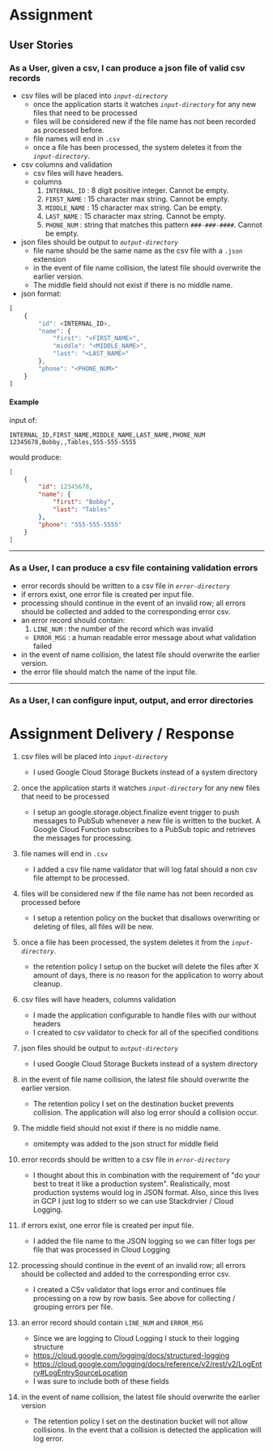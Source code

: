 # Assignment
## User Stories

### As a User, given a csv, I can produce a json file of valid csv records
* csv files will be placed into _`input-directory`_
    * once the application starts it watches _`input-directory`_ for any new files that need to be processed
    * files will be considered new if the file name has not been recorded as processed before.
    * file names will end in `.csv`
    * once a file has been processed, the system deletes it from the _`input-directory`_.
* csv columns and validation
    * csv files will have headers.
    * columns
        1. `INTERNAL_ID` : 8 digit positive integer. Cannot be empty.
        1. `FIRST_NAME` : 15 character max string. Cannot be empty.
        1. `MIDDLE_NAME` : 15 character max string. Can be empty.
        1. `LAST_NAME` : 15 character max string. Cannot be empty.
        1. `PHONE_NUM` : string that matches this pattern `###-###-####`. Cannot be empty.
* json files should be output to _`output-directory`_
    * file name should be the same name as the csv file with a `.json` extension
    * in the event of file name collision, the latest file should overwrite the earlier version.
    * The middle field should not exist if there is no middle name.
* json format:
```js
[
    {
        "id": <INTERNAL_ID>,
        "name": {
            "first": "<FIRST_NAME>",
            "middle": "<MIDDLE_NAME>",
            "last": "<LAST_NAME>"
        },
        "phone": "<PHONE_NUM>"
    }
]
```

#### Example

input of:

```
INTERNAL_ID,FIRST_NAME,MIDDLE_NAME,LAST_NAME,PHONE_NUM
12345678,Bobby,,Tables,555-555-5555
```

would produce:

```json
[
    {
        "id": 12345678,
        "name": {
            "first": "Bobby",
            "last": "Tables"
        },
        "phone": "555-555-5555"
    }
]
```
---

### As a User, I can produce a csv file containing validation errors
* error records should be written to a csv file in _`error-directory`_
* if errors exist, one error file is created per input file.
* processing should continue in the event of an invalid row; all errors should be collected and added to the corresponding error csv.
* an error record should contain:
    1. `LINE_NUM` : the number of the record which was invalid
    * `ERROR_MSG` : a human readable error message about what validation failed
* in the event of name collision, the latest file should overwrite the earlier version.
* the error file should match the name of the input file.

---

### As a User, I can configure input, output, and error directories

# Assignment Delivery / Response

1. csv files will be placed into _`input-directory`_
    - I used Google Cloud Storage Buckets instead of a system directory
    
2. once the application starts it watches _`input-directory`_ for any new files that need to be processed
    - I setup an google.storage.object.finalize event trigger to push messages to PubSub whenever a new file is written to the bucket. A Google Cloud Function subscribes to a PubSub topic and retrieves the messages for processing.
    
3. file names will end in `.csv`
    - I added a csv file name validator that will log fatal should a non csv file attempt to be processed.

4. files will be considered new if the file name has not been recorded as processed before
    - I setup a retention policy on the bucket that disallows overwriting or deleting of files, all files will be new.

5. once a file has been processed, the system deletes it from the _`input-directory`_.
    - the retention policy I setup on the bucket will delete the files after X amount of days, there is no reason for the application to worry about cleanup.
    
6. csv files will have headers, columns validation
    - I made the application configurable to handle files with our without headers
    - I created to csv validator to check for all of the specified conditions
    
7. json files should be output to _`output-directory`_
    - I used Google Cloud Storage Buckets instead of a system directory
    
8. in the event of file name collision, the latest file should overwrite the earlier version.
    - The retention policy I set on the destination bucket prevents collision. The application will also log error should a collision occur.
    
9. The middle field should not exist if there is no middle name.
    - omitempty was added to the json struct for middle field
    
10. error records should be written to a csv file in _`error-directory`_
    - I thought about this in combination with the requirement of "do your best to treat it like a production system". Realistically, most production systems would log in JSON format. Also, since this lives in GCP I just log to stderr so we can use Stackdrvier / Cloud Logging.
    
11. if errors exist, one error file is created per input file.
    - I added the file name to the JSON logging so we can filter logs per file that was processed in Cloud Logging
    
12. processing should continue in the event of an invalid row; all errors should be collected and added to the corresponding error csv.
    - I created a CSv validator that logs error and continues file processing on a row by row basis. See above for collecting / grouping errors per file.
    
13. an error record should contain `LINE_NUM` and `ERROR_MSG`
    - Since we are logging to Cloud Logging I stuck to their logging structure
    - https://cloud.google.com/logging/docs/structured-logging
    - https://cloud.google.com/logging/docs/reference/v2/rest/v2/LogEntry#LogEntrySourceLocation
    - I was sure to include both of these fields
      
14. in the event of name collision, the latest file should overwrite the earlier version
    - The retention policy I set on the destination bucket will not allow collisions. In the event that a collision is detected the application will log error. 
      
